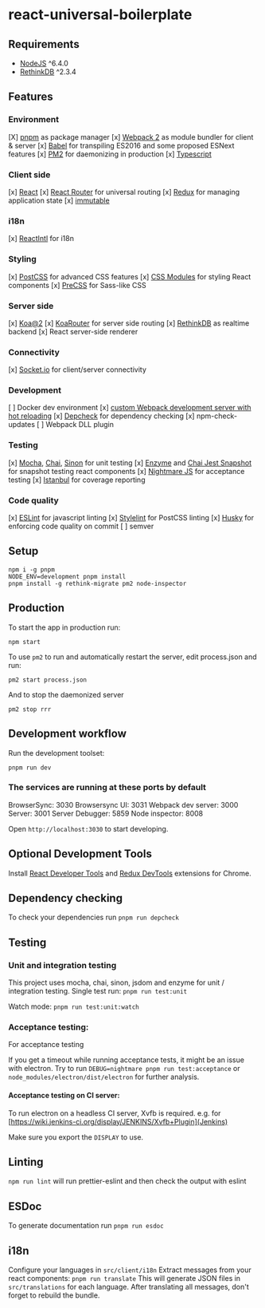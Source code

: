 # react-universal-boilerplate

## Requirements
- [NodeJS](https://nodejs.org/) ^6.4.0
- [RethinkDB](https://www.rethinkdb.com/) ^2.3.4

## Features

### Environment
[X] [pnpm](https://pnpm.js.org/) as package manager
[x] [Webpack 2](https://webpack.github.io/) as module bundler for client & server
[x] [Babel](https://babeljs.io/) for transpiling ES2016 and some proposed ESNext features
[x] [PM2](http://pm2.keymetrics.io/) for daemonizing in production
[x] [Typescript](http://www.typescriptlang.org)

### Client side
[x] [React](https://facebook.github.io/react/)
[x] [React Router](https://github.com/ReactTraining/react-router) for universal routing
[x] [Redux](http://redux.js.org/) for managing application state
[x] [immutable](https://facebook.github.io/immutable-js/)

### i18n
[x] [ReactIntl](https://github.com/yahoo/react-intl) for i18n

### Styling
[x] [PostCSS](http://postcss.org/) for advanced CSS features
[x] [CSS Modules](https://github.com/css-modules/css-modules) for styling React components
[x] [PreCSS](https://jonathantneal.github.io/precss/) for Sass-like CSS

### Server side
[x] [Koa@2](https://github.com/koajs/koa/tree/v2.x)
[x] [KoaRouter](https://github.com/alexmingoia/koa-router) for server side routing
[x] [RethinkDB](https://www.rethinkdb.com/) as realtime backend
[x] React server-side renderer

### Connectivity
[x] [Socket.io](http://socket.io/) for client/server connectivity

### Development
[ ] Docker dev environment
[x] [custom Webpack development server with hot reloading](https://github.com/cl1ck/webpack-hot-socket-server)
[x] [Depcheck](https://github.com/depcheck/depcheck) for dependency checking
[x] npm-check-updates
[ ] Webpack DLL plugin

### Testing
[x] [Mocha](http://mochajs.org/), [Chai](http://chaijs.com/), [Sinon](http://sinonjs.org/) for unit testing
[x] [Enzyme](http://airbnb.io/enzyme/) and [Chai Jest Snapshot](https://github.com/suchipi/chai-jest-snapshot) for snapshot testing react components
[x] [Nightmare JS](http://www.nightmarejs.org/) for acceptance testing
[x] [Istanbul](https://istanbul.js.org/) for coverage reporting

### Code quality
[x] [ESLint](http://eslint.org/) for javascript linting
[x] [Stylelint](https://stylelint.io/) for PostCSS linting
[x] [Husky](https://github.com/typicode/husky) for enforcing code quality on commit
[ ] semver

## Setup
```
npm i -g pnpm
NODE_ENV=development pnpm install
pnpm install -g rethink-migrate pm2 node-inspector
```

## Production
To start the app in production run:
```
npm start
```

To use `pm2` to run and automatically restart the server, edit process.json and run:
```
pm2 start process.json
```

And to stop the daemonized server
```
pm2 stop rrr
```

## Development workflow

Run the development toolset:
```
pnpm run dev
```

### The services are running at these ports by default
BrowserSync:              3030
Browsersync UI:           3031
Webpack dev server:       3000
Server:                   3001
Server Debugger:          5859
Node inspector:           8008

Open `http://localhost:3030` to start developing.

## Optional Development Tools
Install [React Developer Tools](https://chrome.google.com/webstore/detail/react-developer-tools/fmkadmapgofadopljbjfkapdkoienihi) and [Redux DevTools](https://chrome.google.com/webstore/detail/redux-devtools/lmhkpmbekcpmknklioeibfkpmmfibljd) extensions for Chrome.

## Dependency checking
To check your dependencies run
`pnpm run depcheck`

## Testing

### Unit and integration testing
This project uses mocha, chai, sinon, jsdom and enzyme for unit / integration testing.
Single test run:
`pnpm run test:unit`

Watch mode:
`pnpm run test:unit:watch`

### Acceptance testing:
For acceptance testing

If you get a timeout while running acceptance tests, it might be an issue with electron.
Try to run `DEBUG=nightmare pnpm run test:acceptance` or `node_modules/electron/dist/electron` for further analysis.

#### Acceptance testing on CI server:
To run electron on a headless CI server, Xvfb is required.
e.g. for [https://wiki.jenkins-ci.org/display/JENKINS/Xvfb+Plugin](Jenkins)

Make sure you export the `DISPLAY` to use.

## Linting
`npm run lint` will run prettier-eslint and then check the output with eslint

## ESDoc
To generate documentation run
`pnpm run esdoc`

## i18n
Configure your languages in `src/client/i18n`
Extract messages from your react components: `pnpm run translate`
This will generate JSON files in `src/translations` for each language.
After translating all messages, don't forget to rebuild the bundle.